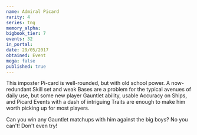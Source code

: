 ```yaml
---
name: Admiral Picard
rarity: 4
series: tng
memory_alpha:
bigbook_tier: 7
events: 32
in_portal:
date: 29/05/2017
obtained: Event
mega: false
published: true
---
```


This imposter Pi-card is well-rounded, but with old school power. A now-redundant Skill set and weak Bases are a problem for the typical avenues of daily use, but some new player Gauntlet ability, usable Accuracy on Ships, and Picard Events with a dash of intriguing Traits are enough to make him worth picking up for most players.

Can you win any Gauntlet matchups with him against the big boys? No you can't! Don't even try!

